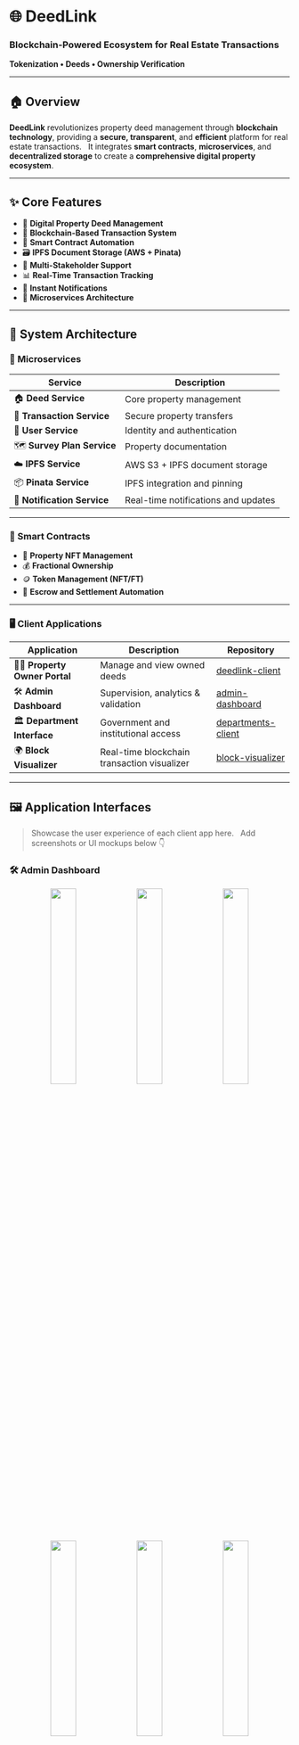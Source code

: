 # 🌐 DeedLink  
### Blockchain-Powered Ecosystem for Real Estate Transactions  
**Tokenization • Deeds • Ownership Verification**

---

## 🏠 Overview
**DeedLink** revolutionizes property deed management through **blockchain technology**, providing a **secure, transparent**, and **efficient** platform for real estate transactions.  
It integrates **smart contracts**, **microservices**, and **decentralized storage** to create a **comprehensive digital property ecosystem**.

---

## ✨ Core Features
- 🏢 **Digital Property Deed Management**
- 🔗 **Blockchain-Based Transaction System**
- 📄 **Smart Contract Automation**
- 🗃️ **IPFS Document Storage (AWS + Pinata)**
- 👥 **Multi-Stakeholder Support**
- 📊 **Real-Time Transaction Tracking**
- 🔔 **Instant Notifications**
- 🧩 **Microservices Architecture**

---

## 🧱 System Architecture

### 🧩 Microservices
| Service | Description |
|----------|--------------|
| 🏠 **Deed Service** | Core property management |
| 💸 **Transaction Service** | Secure property transfers |
| 👤 **User Service** | Identity and authentication |
| 🗺️ **Survey Plan Service** | Property documentation |
| ☁️ **IPFS Service** | AWS S3 + IPFS document storage |
| 📦 **Pinata Service** | IPFS integration and pinning |
| 🔔 **Notification Service** | Real-time notifications and updates |

---

### 🧠 Smart Contracts
- 🏡 **Property NFT Management**
- 💰 **Fractional Ownership**
- 🪙 **Token Management (NFT/FT)**
- 🤝 **Escrow and Settlement Automation**

---

### 🖥️ Client Applications
| Application | Description | Repository |
|--------------|-------------|-------------|
| 🧑‍💼 **Property Owner Portal** | Manage and view owned deeds | [deedlink-client](https://github.com/DeedLink/deedlink-client) |
| 🛠️ **Admin Dashboard** | Supervision, analytics & validation | [admin-dashboard](https://github.com/DeedLink/admin-dashboard) |
| 🏛️ **Department Interface** | Government and institutional access | [departments-client](https://github.com/DeedLink/departments-client) |
| 🌍 **Block Visualizer** | Real-time blockchain transaction visualizer | [block-visualizer](https://github.com/DeedLink/block-visualizer) |

---

## 🖼️ Application Interfaces

> Showcase the user experience of each client app here.  
> Add screenshots or UI mockups below 👇

### 🛠️ Admin Dashboard
<p align="center">
    <img src="assets/37.png" width="30%"/> <img src="assets/38.png" width="30%"/> <img src="assets/39.png" width="30%"/><br/>
    <img src="assets/40.png" width="30%"/> <img src="assets/42.png" width="30%"/> <img src="assets/52.png" width="30%"/><br/>
    <img src="assets/53.png" width="30%"/> <img src="assets/44.png" width="30%"/> <img src="assets/45.png" width="30%"/><br/>
    <img src="assets/46.png" width="30%"/>
</p>

### 🏛️ Department Interface

#### Survey Department
<p align="center">
    <img src="assets/27.png" width="30%"/> <img src="assets/28.png" width="30%"/> <img src="assets/29.png" width="30%"/><br/>
    <img src="assets/30.png" width="30%"/> <img src="assets/31.png" width="30%"/>
</p>

#### IVSL Department
<p align="center">
    <img src="assets/32.png" width="30%"/> <img src="assets/33.png" width="30%"/> <img src="assets/34.png" width="30%"/>
</p>

#### Notary Department
<p align="center">
    <img src="assets/35.png" width="30%"/> <img src="assets/36.png" width="30%"/>
</p>

#### General Public
<p align="center"> 
    <img src="assets/2.png" width="30%"/> <img src="assets/4.png" width="30%"/> <img src="assets/5.png" width="30%"/><br/> 
    <img src="assets/6.png" width="30%"/> <img src="assets/7.png" width="30%"/> <img src="assets/8.png" width="30%"/><br/> 
    <img src="assets/9.png" width="30%"/> <img src="assets/10.png" width="30%"/> <img src="assets/11.png" width="30%"/><br/> 
    <img src="assets/12.png" width="30%"/> <img src="assets/14.png" width="30%"/> <img src="assets/15.png" width="30%"/><br/> 
    <img src="assets/16.png" width="30%"/> <img src="assets/17.png" width="30%"/> <img src="assets/18.png" width="30%"/><br/> 
    <img src="assets/19.png" width="30%"/> <img src="assets/20.png" width="30%"/> <img src="assets/21.png" width="30%"/><br/> 
    <img src="assets/22.png" width="30%"/> <img src="assets/23.png" width="30%"/> <img src="assets/25.png" width="30%"/><br/> 
    <img src="assets/47.png" width="30%"/> <img src="assets/48.png" width="30%"/> <img src="assets/50.png" width="30%"/><br/> 
    <img src="assets/51.png" width="30%"/> <img src="assets/56.png" width="30%"/> <img src="assets/57.png" width="30%"/>
</p>

#### Email Based Verifications
<p align="center">
    <img src="assets/55.png" width="30%"/> <img src="assets/41.png" width="30%"/>
</p>

## 🧩 Repository Structure

### 🧠 Microservices
- [`deed-service`](https://github.com/DeedLink/deed-service) – Core property management  
- [`transaction-service`](https://github.com/DeedLink/transaction-service) – Secure transfers  
- [`user-service`](https://github.com/DeedLink/user-service) – Identity management  
- [`survey-plan-service`](https://github.com/DeedLink/survey-plan-service) – Property documentation  
- [`ipfs-microservice`](https://github.com/DeedLink/ipfs-microservice) – Document storage  
- [`pinata-service`](https://github.com/DeedLink/pinata-service) – IPFS integration  
- [`Notification-Service`](https://github.com/DeedLink/Notification-Service) – Real-time notifications  

### 💡 Smart Contracts
- [`smartcontracts`](https://github.com/DeedLink/smartcontracts) – Property NFT Management  
- [`smartcontractsv2.0`](https://github.com/DeedLink/smartcontractsv2.0) – Enhanced contract features  
- [`NFT-FT`](https://github.com/DeedLink/NFT-FT) – Token management  

### 💻 Client Applications
- [`deedlink-client`](https://github.com/DeedLink/deedlink-client)  
- [`admin-dashboard`](https://github.com/DeedLink/admin-dashboard)  
- [`departments-client`](https://github.com/DeedLink/departments-client)  
- [`block-visualizer`](https://github.com/DeedLink/block-visualizer)  

### 🏢 Organization
- [`DeedLink/.github`](https://github.com/DeedLink/.github) – Organization profile & templates

---

## 👨‍💻 Team

### 🧱 Project Architecture and Development
**Rasindu Dulshan Siriwardhana**  
- System Architecture  
- Smart Contract Development  
- Smart Contract Implementation  
- Web3 Integration  
- Microservices Architecture  
- API Development  
- Client Applications  

### 🎓 Advisors
**Dr. Prabath Weerasingha**  
- Technical Guidance  
- Research Direction  

---

## 🚀 Project Status
**🟢 Active Development:**  
Core features are implemented and currently undergoing **integration and system testing**.  
DeedLink demonstrates how **blockchain can reshape traditional property management**.

---

## 📊 Project Analytics

### 🧭 Organization Activity
[![GitHub Organization](https://img.shields.io/badge/GitHub-DeedLink-181717?style=for-the-badge&logo=github)](https://github.com/DeedLink)
![Repositories](https://img.shields.io/badge/Repositories-15-blue?style=for-the-badge)
![Tech Stack](https://img.shields.io/badge/Stack-TypeScript%20|%20JavaScript%20|%20Solidity-informational?style=for-the-badge)


## 📬 Contact
📧 **Email**: [deedlinkofficial@gmail.com](mailto:deedlinkofficial@gmail.com)  
🌐 **GitHub Organization**: [github.com/DeedLink](https://github.com/DeedLink)

---

## 🧠 Tech Stack
| Category | Technologies |
|-----------|---------------|
| **Frontend** | React, TypeScript, Vite, Tailwind CSS |
| **Backend** | Node.js, Express, MongoDB, Microservices |
| **Blockchain** | Solidity, Hardhat, Ethers.js |
| **Storage** | IPFS, Pinata, AWS S3 |

---

### 🌟 “Transforming Real Estate Through Blockchain Transparency.”
